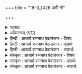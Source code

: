 +++
title = "18-3_1428 अभी नो"

+++
<details><summary>पदपाठः</summary>

अभि꣢। नः꣣। अर्ष। दिव्या꣢। व꣡सू꣢꣯नि। अ꣣भि꣢। वि꣡श्वा꣢꣯। पा꣡र्थि꣢꣯वा। पू꣣य꣡मा꣢नः। अ꣣भि꣢। ये꣡न꣢꣯। द्र꣡वि꣢꣯णम्। अ꣣श्न꣡वा꣢म। अ꣣भि꣢। आर्षेय꣢म्। ज꣣मदग्निव꣢त्। ज꣣मत्। अग्निव꣢त्। नः꣣। १४२८।
</details>

<details><summary>अधिमन्त्रम् (VC)</summary>

- पवमानः सोमः
- कुत्स आङ्गिरसः
- त्रिष्टुप्
- धैवतः
</details>

<details><summary>हिन्दी : आचार्य रामनाथ वेदालंकार - विषयः</summary>

अगले मन्त्र में फिर परमात्मा से प्रार्थना करते हैं।
</details>

<details><summary>हिन्दी : आचार्य रामनाथ वेदालंकार - पदार्थः</summary>

पदार्थान्वयभाषाः -  हे सोम जगदीश्वर ! आप (नः) हमें (दिव्या वसूनि) सत्य, अहिंसा आदि दिव्य ऐश्वर्य (अभि अर्ष) प्राप्त कराओ, (पूयमानः) मन में विद्यमान काम, क्रोध आदि से पृथक् करके विशुद्धरूप में दर्शन किये जाते हुए आप (विश्वा) सब (पार्थिवा) पार्थिव धन (अभि अर्ष) प्राप्त कराओ। हम (येन) जिसके द्वारा (द्रविणम्) दिव्यज्ञान (अभ्यश्नवाम) प्राप्त कर सकें, वह (आर्षेयम्) आर्ष चक्षु (जमदग्निवत्) जैसे प्रज्वलित अग्निवाले अग्निहोत्री को आप देते हो, वैसे ही (नः) हमें भी (अभि अर्ष) प्रदान करो ॥३॥ यहाँ उपमालङ्कार है ॥३॥
</details>

<details><summary>हिन्दी : आचार्य रामनाथ वेदालंकार - भावार्थः</summary>

भावार्थभाषाः -  परमेश्वर की कृपा से हम समस्त भौतिक और दिव्य धन तथा आर्ष चक्षु प्राप्त कर लें,जिससे सब सत्य ज्ञान और गूढ़ रहस्य भी हमारे सम्मुख हस्तामलकवत् स्पष्ट हो जाएँ ॥३॥
</details>

<details><summary>संस्कृत : आचार्य रामनाथ वेदालंकार - विषयः</summary>

अथ पुनरपि परमात्मानं प्रार्थयते।
</details>

<details><summary>संस्कृत : आचार्य रामनाथ वेदालंकार - पदार्थः</summary>

पदार्थान्वयभाषाः -  हे सोम जगदीश्वर ! त्वम् (नः) अस्मान् (दिव्या वसूनि) दिव्यानि ऐश्वर्याणि सत्याहिंसादीनि (अभि अर्ष) प्रापय, किञ्च (पूयमानः) शोध्यमानः, मनसि विद्यमानेभ्यः कामक्रोधादिभ्यः पृथक्कृत्य विशुद्धरूपेण दृश्यमानः त्वम् (विश्वा) विश्वानि समस्तानि (पार्थिवा) पार्थिवानि भौतिकानि धनानि (अभि अर्ष) प्रापय। वयम् (येन) यद्द्वारेण (द्रविणम्) दिव्यं ज्ञानम् (अभ्यश्नवाम) प्राप्नुयाम, तत् (आर्षेयम्) आर्षं चक्षुः (जमदग्निवत्) जमदग्नये प्रज्वलिताग्नये अग्निहोत्रिणे यथा त्वम् अभ्यर्षसि प्रेरयसि तथा (नः) अस्मभ्यम् (अभि अर्ष) प्रेरय। [जमदग्नयः प्रजमिताग्नयो वा प्रज्वलिताग्नयो वा। निरु० ७।२४] ॥३॥ अत्रोपमालङ्कारः ॥३॥
</details>

<details><summary>संस्कृत : आचार्य रामनाथ वेदालंकार - भावार्थः</summary>

भावार्थभाषाः -  परमेश्वरकृपया वयं सर्वाणि भौतिकानि दिव्यानि च धनान्यार्षं चक्षुश्च प्राप्नुयाम येन सर्वमपि सत्यं ज्ञानं गूढानि रहस्यानि चाप्यस्माकं पुरतो हस्तामलकवत् स्पष्टानि स्युः ॥३॥
</details>